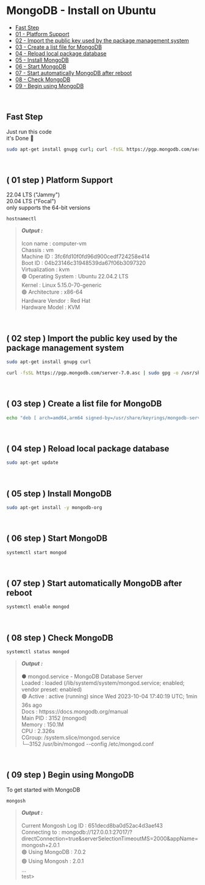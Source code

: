 # MongoDB - Install on Ubuntu
- [Fast Step](#fast-step)
- [01 - Platform Support](#-01-step--platform-support)
- [02 - Import the public key used by the package management system](#-02-step--import-the-public-key-used-by-the-package-management-system)
- [03 - Create a list file for MongoDB](#-03-step--create-a-list-file-for-mongodb)
- [04 - Reload local package database](#-04-step--reload-local-package-database)
- [05 - Install MongoDB](#-05-step--install-mongodb)
- [06 - Start MongoDB](#-06-step--start-mongodb)
- [07 - Start automatically MongoDB after reboot](#-07-step--start-automatically-mongodb-after-reboot)
- [08 - Check MongoDB](#-08-step--check-mongodb)
- [09 - Begin using MongoDB](#-09-step--begin-using-mongodb)


<br>


## Fast Step
Just run this code \
it's Done :100:
```sh
sudo apt-get install gnupg curl; curl -fsSL https://pgp.mongodb.com/server-7.0.asc | sudo gpg -o /usr/share/keyrings/mongodb-server-7.0.gpg --dearmor; echo "deb [ arch=amd64,arm64 signed-by=/usr/share/keyrings/mongodb-server-7.0.gpg ] https://repo.mongodb.org/apt/ubuntu jammy/mongodb-org/7.0 multiverse" | sudo tee /etc/apt/sources.list.d/mongodb-org-7.0.list; sudo apt-get update; sudo apt-get install -y mongodb-org; systemctl start mongod; systemctl enable mongod; mongosh
```

<br>


## ( 01 step ) Platform Support
22.04 LTS ("Jammy")\
20.04 LTS ("Focal")\
only supports the 64-bit versions
```sh
hostnamectl
```
> ***Output :*** \
> \
> Icon name : computer-vm \
> Chassis : vm \
> Machine ID : 3fc6fd10f0fd96d900cedf724258e414 \
> Boot ID : 04b23146c31948539da67f06b3097320 \
> Virtualization : kvm \
> :green_circle: Operating System : Ubuntu 22.04.2 LTS \
> Kernel : Linux 5.15.0-70-generic \
> :green_circle: Architecture : x86-64 \
> Hardware Vendor : Red Hat \
> Hardware Model : KVM


<br>


## ( 02 step ) Import the public key used by the package management system
```sh
sudo apt-get install gnupg curl
```
```sh
curl -fsSL https://pgp.mongodb.com/server-7.0.asc | sudo gpg -o /usr/share/keyrings/mongodb-server-7.0.gpg --dearmor
```


<br>


## ( 03 step ) Create a list file for MongoDB
```sh
echo "deb [ arch=amd64,arm64 signed-by=/usr/share/keyrings/mongodb-server-7.0.gpg ] https://repo.mongodb.org/apt/ubuntu jammy/mongodb-org/7.0 multiverse" | sudo tee /etc/apt/sources.list.d/mongodb-org-7.0.list
```


<br>


## ( 04 step ) Reload local package database
```sh
sudo apt-get update
```


<br>


## ( 05 step ) Install MongoDB
```sh
sudo apt-get install -y mongodb-org
```


<br>


## ( 06 step ) Start MongoDB
```sh
systemctl start mongod
```


<br>


## ( 07 step ) Start automatically MongoDB after reboot
```sh
systemctl enable mongod
```


<br>


## ( 08 step ) Check MongoDB
```sh
systemctl status mongod
```
> ***Output :*** \
> \
> ● mongod.service - MongoDB Database Server \
> Loaded : loaded (/lib/systemd/system/mongod.service; enabled; vendor preset: enabled) \
> :green_circle: Active : active (running) since Wed 2023-10-04 17:40:19 UTC; 1min 36s ago \
> Docs : httpss://docs.mongodb.org/manual \
> Main PID : 3152 (mongod) \
> Memory : 150.1M \
> CPU : 2.326s \
> CGroup: /system.slice/mongod.service \
> └─3152 /usr/bin/mongod --config /etc/mongod.conf


<br>


## ( 09 step ) Begin using MongoDB
To get started with MongoDB
```sh
mongosh
```
> ***Output :*** \
> \
> Current Mongosh Log ID : 651decd8ba0d52ac4d3aef43 \
> Connecting to : mongodb://127.0.0.1:27017/?directConnection=true&serverSelectionTimeoutMS=2000&appName=mongosh+2.0.1 \
> :green_circle: Using MongoDB : 7.0.2 \
> :green_circle: Using Mongosh : 2.0.1 \
> ... \
> test>
